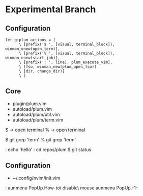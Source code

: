 # Experimental Branch

## Configuration
```viml
let g:plum_actions = [
      \ [prefix('$ ', [visual, terminal_block]), winman_enew(open_term)], 
      \ [prefix('% ', [visual, terminal_block]), winman_enew(start_job)], 
      \ [prefix(': ', line), plum_execute_vim], 
      \ [fso, winman_new(plum_open_fso)]
      \ [dir, change_dir)]
      \ ]
```

## Core
- plugin/plum.vim
- autoload/plum.vim
- autoload/plum/util.vim
- autoload/plum/term.vim

$ <terminal cmd> -> open terminal
% <terminal cmd> -> open terminal

$ git grep 'term'
% git grep 'term'

: echo 'hello'
: cd repos/plum
$ git status


## Configuration
- ~/.config/nvim/init.vim



:  aunmenu PopUp.How-to\ disable\ mouse
  aunmenu PopUp.-1-

